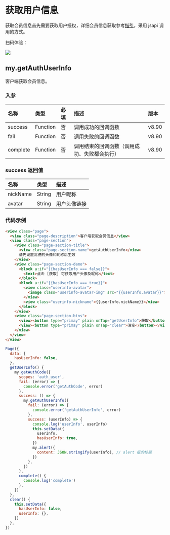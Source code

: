 # 获取用户信息

获取会员信息首先需要获取用户授权，详细会员信息获取参考[指引](https://docs.alipay.com/mini/introduce/auth)，采用 jsapi 调用的方式。

扫码体验：

![](https://cache.amap.com/ecology/tool/miniapp/1563530181021.png)

## my.getAuthUserInfo
客户端获取会员信息。

### 入参
| 名称 | 类型 | 必填 | 描述 | 版本 |
| :--- | :--- | :--- | :--- | :--- |
| success | Function | 否 | 调用成功的回调函数 | v8.90 |
| fail | Function | 否 | 调用失败的回调函数 | v8.90 |
| complete | Function | 否 | 调用结束的回调函数（调用成功、失败都会执行） | v8.90 |

### success 返回值
| 名称 | 类型 | 描述 |
| :--- | :--- | :--- |
| nickName | String | 用户昵称 |
| avatar | String | 用户头像链接 |

### 代码示例

```html
<view class="page">
  <view class="page-description">客户端获取会员信息</view>
  <view class="page-section">
    <view class="page-section-title">
      <view class="page-section-name">getAuthUserInfo</view>
      请先设置高德的头像和昵称后生效
    </view>
    <view class="page-section-demo">
      <block a:if="{{hasUserInfo === false}}">
        <text>点击 [获取] 可获取用户头像及昵称</text>
      </block>
      <block a:if="{{hasUserInfo === true}}">
        <view class="userinfo-avatar">
          <image class="userinfo-avatar-img" src="{{userInfo.avatar}}"></image>
        </view>
        <view class="userinfo-nickname">{{userInfo.nickName}}</view>
      </block>
    </view>
    <view class="page-section-btns">
      <view><button type="primay" plain onTap="getUserInfo">获取</button></view>
      <view><button type="primay" plain onTap="clear">清空</button></view>
    </view>
  </view>
</view>
```

```javascript
Page({
  data: {
    hasUserInfo: false,
  },
  getUserInfo() {
    my.getAuthCode({
      scopes: 'auth_user',
      fail: (error) => {
        console.error('getAuthCode', error)
      },
      success: () => {
        my.getAuthUserInfo({
          fail: (error) => {
            console.error('getAuthUserInfo', error)
          },
          success: (userInfo) => {
            console.log('userInfo', userInfo)
            this.setData({
              userInfo,
              hasUserInfo: true,
            })
            my.alert({
              content: JSON.stringify(userInfo), // alert 框的标题
            })
          },
        })
      },
      complete() {
        console.log('complete')
      },
    })
  },
  clear() {
    this.setData({
      hasUserInfo: false,
      userInfo: {},
    })
  },
})
```
